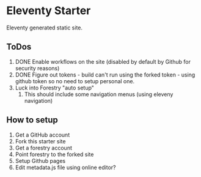 # Eleventy Starter
Eleventy generated static site.

## ToDos

1. DONE Enable workflows on the site (disabled by default by Github for security reasons)
1. DONE Figure out tokens - build can't run using the forked token - using github token so no need to setup personal one.
2. Luck into Forestry "auto setup"
    1. This should include some navigation menus (using eleveny navigation)

## How to setup

1. Get a GitHub account
1. Fork this starter site 
1. Get a forestry account
1. Point forestry to the forked site
1. Setup Github pages
2. Edit metadata.js file using online editor?
